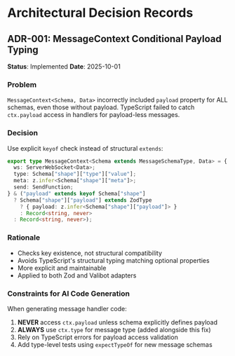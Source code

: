 # Architectural Decision Records

## ADR-001: MessageContext Conditional Payload Typing

**Status**: Implemented
**Date**: 2025-10-01

### Problem

`MessageContext<Schema, Data>` incorrectly included `payload` property for ALL schemas, even those without payload. TypeScript failed to catch `ctx.payload` access in handlers for payload-less messages.

### Decision

Use explicit `keyof` check instead of structural `extends`:

```typescript
export type MessageContext<Schema extends MessageSchemaType, Data> = {
  ws: ServerWebSocket<Data>;
  type: Schema["shape"]["type"]["value"];
  meta: z.infer<Schema["shape"]["meta"]>;
  send: SendFunction;
} & ("payload" extends keyof Schema["shape"]
  ? Schema["shape"]["payload"] extends ZodType
    ? { payload: z.infer<Schema["shape"]["payload"]> }
    : Record<string, never>
  : Record<string, never>);
```

### Rationale

- Checks key existence, not structural compatibility
- Avoids TypeScript's structural typing matching optional properties
- More explicit and maintainable
- Applied to both Zod and Valibot adapters

### Constraints for AI Code Generation

When generating message handler code:

1. **NEVER** access `ctx.payload` unless schema explicitly defines payload
2. **ALWAYS** use `ctx.type` for message type (added alongside this fix)
3. Rely on TypeScript errors for payload access validation
4. Add type-level tests using `expectTypeOf` for new message schemas

